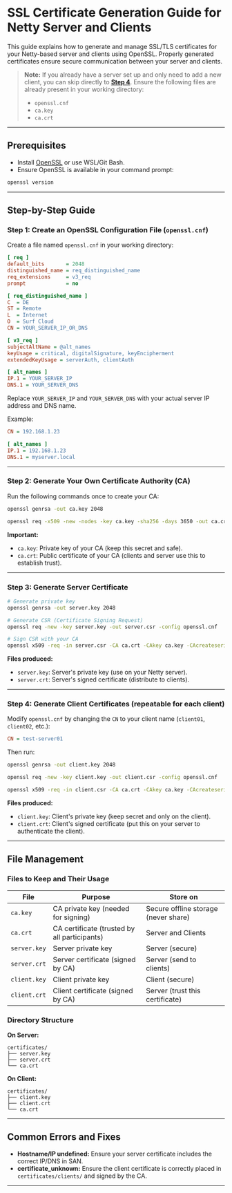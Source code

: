 # SSL Certificate Generation Guide for Netty Server and Clients

This guide explains how to generate and manage SSL/TLS certificates for your Netty-based server and
clients using OpenSSL. Properly generated certificates ensure secure communication between your
server and clients.

> **Note:** If you already have a server set up and only need to add a new client, you can skip directly
> to **[Step 4](#step-4-generate-client-certificates-repeatable-for-each-client)**. Ensure the following files are already present in your working directory:
> - `openssl.cnf`
> - `ca.key`
> - `ca.crt`

---

## Prerequisites

- Install [OpenSSL](https://slproweb.com/products/Win32OpenSSL.html) or use WSL/Git Bash.
- Ensure OpenSSL is available in your command prompt:

```bash
openssl version
```

---

## Step-by-Step Guide

### Step 1: Create an OpenSSL Configuration File (`openssl.cnf`)

Create a file named `openssl.cnf` in your working directory:

```ini
[ req ]
default_bits       = 2048
distinguished_name = req_distinguished_name
req_extensions     = v3_req
prompt             = no

[ req_distinguished_name ]
C  = DE
ST = Remote
L  = Internet
O  = Surf Cloud
CN = YOUR_SERVER_IP_OR_DNS

[ v3_req ]
subjectAltName = @alt_names
keyUsage = critical, digitalSignature, keyEncipherment
extendedKeyUsage = serverAuth, clientAuth

[ alt_names ]
IP.1 = YOUR_SERVER_IP
DNS.1 = YOUR_SERVER_DNS
```

Replace `YOUR_SERVER_IP` and `YOUR_SERVER_DNS` with your actual server IP address and DNS name.

Example:

```ini
CN = 192.168.1.23

[ alt_names ]
IP.1 = 192.168.1.23
DNS.1 = myserver.local
```

---

### Step 2: Generate Your Own Certificate Authority (CA)

Run the following commands once to create your CA:

```bash
openssl genrsa -out ca.key 2048

openssl req -x509 -new -nodes -key ca.key -sha256 -days 3650 -out ca.crt -subj "/C=DE/ST=Remote/L=Internet/O=Surf Cloud/CN=SurfCloud CA"
```

**Important:**

- `ca.key`: Private key of your CA (keep this secret and safe).
- `ca.crt`: Public certificate of your CA (clients and server use this to establish trust).

---

### Step 3: Generate Server Certificate

```bash
# Generate private key
openssl genrsa -out server.key 2048

# Generate CSR (Certificate Signing Request)
openssl req -new -key server.key -out server.csr -config openssl.cnf

# Sign CSR with your CA
openssl x509 -req -in server.csr -CA ca.crt -CAkey ca.key -CAcreateserial -out server.crt -days 365 -extfile openssl.cnf -extensions v3_req
```

**Files produced:**

- `server.key`: Server's private key (use on your Netty server).
- `server.crt`: Server's signed certificate (distribute to clients).

---

### Step 4: Generate Client Certificates (repeatable for each client)

Modify `openssl.cnf` by changing the `CN` to your client name (`client01`, `client02`, etc.):

```ini
CN = test-server01
```

Then run:

```bash
openssl genrsa -out client.key 2048

openssl req -new -key client.key -out client.csr -config openssl.cnf

openssl x509 -req -in client.csr -CA ca.crt -CAkey ca.key -CAcreateserial -out client.crt -days 365 -extfile openssl.cnf -extensions v3_req
```

**Files produced:**

- `client.key`: Client's private key (keep secret and only on the client).
- `client.crt`: Client's signed certificate (put this on your server to authenticate the
  client).

---

## File Management

### Files to Keep and Their Usage

| File         | Purpose                                      | Store on                             |
|--------------|----------------------------------------------|--------------------------------------|
| `ca.key`     | CA private key (needed for signing)          | Secure offline storage (never share) |
| `ca.crt`     | CA certificate (trusted by all participants) | Server and Clients                   |
| `server.key` | Server private key                           | Server (secure)                      |
| `server.crt` | Server certificate (signed by CA)            | Server (send to clients)             |
| `client.key` | Client private key                           | Client (secure)                      |
| `client.crt` | Client certificate (signed by CA)            | Server (trust this certificate)      |

### Directory Structure

**On Server:**

```
certificates/
├── server.key
├── server.crt
└── ca.crt
```

**On Client:**

```
certificates/
├── client.key
├── client.crt
└── ca.crt
```

---

## Common Errors and Fixes

- **Hostname/IP undefined:** Ensure your server certificate includes the correct IP/DNS in SAN.
- **certificate_unknown:** Ensure the client certificate is correctly placed in
  `certificates/clients/` and signed by the CA.

---